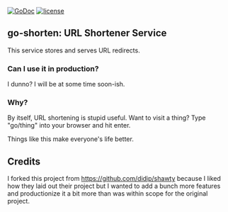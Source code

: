 [![GoDoc](https://godoc.org/github.com/thomaso-mirodin/go-shorten?status.svg)](http://godoc.org/github.com/thomaso-mirodin/go-shorten)
[![license](http://img.shields.io/badge/license-MIT-red.svg?style=flat)](https://raw.githubusercontent.com/thomaso-mirodin/go-shorten/master/LICENSE)

## go-shorten: URL Shortener Service

This service stores and serves URL redirects.

### Can I use it in production?

I dunno? I will be at some time soon-ish.

### Why?

By itself, URL shortening is stupid useful. Want to visit a thing? Type "go/thing" into your browser and hit enter.

Things like this make everyone's life better.

## Credits

I forked this project from <https://github.com/didip/shawty> because I liked how they laid out their project but I wanted to add a bunch more features and productionize it a bit more than was within scope for the original project.
